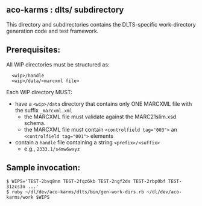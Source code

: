 ## aco-karms : dlts/ subdirectory

This directory and subdirectories contains the DLTS-specific
work-directory generation code and test framework.

## Prerequisites:
All WIP directories must be structured as:
```
  <wip>/handle
  <wip>/data/<marcxml file>
```

Each WIP directory MUST:
* have a ```<wip>/data``` directory that contains only ONE MARCXML file with the suffix ```_marcxml.xml```
  * the MARCXML file must validate against the MARC21slim.xsd schema.
  * the MARCXML file must contain ```<controlfield tag="003">``` an ```<controlfield tag="001">``` elements
* contain a ```handle``` file containing a string ```<prefix>/<suffix>```
  * e.g., ```2333.1/s4mw6wxyz```

## Sample invocation:

```
$ WIPS='TEST-2bvq8nm TEST-2fqz6kb TEST-2ngf2ds TEST-2rbp0bf TEST-31zcs3n ...'
$ ruby ~/dl/dev/aco-karms/dlts/bin/gen-work-dirs.rb ~/dl/dev/aco-karms/work $WIPS
```
